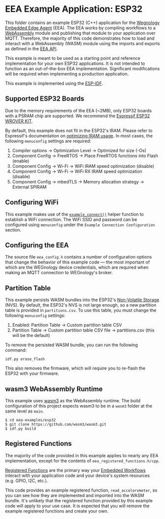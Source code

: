 # EEA Example Application: ESP32

This folder contains an example ESP32 (C++) application for the [Wegnology Embedded Edge Agent](https://docs.app.wnology.io/edge-compute/embedded-edge-agent/overview/) (EEA). The EEA works by compiling workflows to a [WebAssembly](https://webassembly.org/) module and publishing that module to your application over MQTT. Therefore, the majority of this code demonstrates how to load and interact with a WebAssembly (WASM) module using the imports and exports as defined in the [EEA API](https://docs.app.wnology.io//edge-compute/embedded-edge-agent/agent-api/).

This example is meant to be used as a starting point and reference implementation for your own ESP32 applications. It is not intended to function as an out-of-the-box EEA implementation. Significant modifications will be required when implementing a production application.

This example is implemented using the [ESP-IDF](https://docs.espressif.com/projects/esp-idf/en/latest/esp32/get-started/).

## Supported ESP32 Boards

Due to the memory requirements of the EEA (~2MB), only ESP32 boards with a PSRAM chip are supported. We recommend the [Espressif ESP32 WROVER KIT](https://www.adafruit.com/product/3384).

By default, this example does not fit in the ESP32's IRAM. Please refer to Espressif's documentation on [optimizing IRAM usage](https://docs.espressif.com/projects/esp-idf/en/latest/esp32/api-guides/performance/ram-usage.html#optimizing-iram-usage). In most cases, the following `menuconfig` settings are required:

1. Compiler options -> Optimization Level -> Optimized for size (-Os)
1. Component Config -> FreeRTOS -> Place FreeRTOS functions into Flash (enable)
1. Component Config -> Wi-Fi -> WiFi IRAM speed optimization (disable)
1. Component Config -> Wi-Fi -> WiFi RX IRAM  speed optimization (disable)
1. Component Config -> mbedTLS -> Memory allocation strategy -> External SPIRAM
## Configuring WiFi

This example makes use of the [`example_connect()`](https://github.com/espressif/esp-idf/tree/master/examples/protocols) helper function to establish a WiFi connection. The WiFi SSID and password can be configured using `menuconfig` under the `Example Connection Configuration` section.

## Configuring the EEA

The source file `eea_config.h` contains a number of configuration options that change the behavior of this example code — the most important of which are the WEGnology device credentials, which are required when making an MQTT connection to WEGnology's broker.

## Partition Table

This example persists WASM bundles into the ESP32's [Non-Volatile Storage](https://docs.espressif.com/projects/esp-idf/en/latest/esp32/api-reference/storage/nvs_flash.html) (NVS). By default, the ESP32's NVS is not large enough, so a new partition table is provided in `partitions.csv`. To use this table, you must change the following `menuconfig` settings:

1. Enabled: Partition Table -> Custom partition table CSV
1. Partition Table -> Custom partition table CSV file -> partitions.csv (this will be the default)

To remove the persisted WASM bundle, you can run the following command:

```
idf.py erase_flash
```

This also removes the firmware, which will require you to re-flash the ESP32 with your firmware.
## wasm3 WebAssembly Runtime

This example uses [wasm3](https://github.com/wasm3/wasm3) as the WebAssembly runtime. The build configuration of this project expects wasm3 to be in a `wasm3` folder at the same level as `main`.

```
$ cd eea-examples/esp32
$ git clone https://github.com/wasm3/wasm3.git
$ idf.py build
```

## Registered Functions

The majority of the code provided in this example applies to nearly any EEA implementation, except for the contents of `eea_registered_functions.h/cpp`.

[Registered Functions](https://docs.app.wnology.io/edge-compute/embedded-edge-agent/agent-api/#registered-function-api) are the primary way your [Embedded Workflows](https://docs.app.wnology.io/workflows/embedded-workflows/) interact with your application code and your device's system resources (e.g. GPIO, I2C, etc.).

This code provides an example registered function, `read_accelerometer`, so you can see how they are implemented and imported into the WASM bundle. It's unlikely that the registered function provided by this example code will apply to your use case. It is expected that you will remove the example registered functions and create your own.
